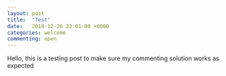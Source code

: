 ```yaml
---
layout: post
title:  "Test"
date:   2018-12-26 23:01:00 +0000
categories: welcome
commenting: open
---
```


Hello, this is a testing post to make sure my commenting solution works as expected
